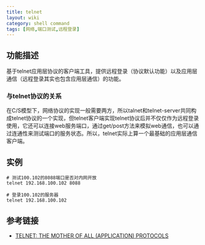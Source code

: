 ```yaml
---
title: telnet
layout: wiki
category: shell command
tags: [网络,端口测试,远程登录]
---
```


## 功能描述

基于telnet应用层协议的客户端工具，提供远程登录（协议默认功能）以及应用层通信（远程登录其实也包含应用层通信）的功能。

### 与telnet协议的关系

在C/S模型下，网络协议的实现一般需要两方，所以talnet和telnet-server共同构成telnet协议的一个实现，但telnet客户端实现telnet协议后并不仅仅作为远程登录使用，它还可以连接web服务端口，通过get/post方法来模拟web通信，也可以通过连通性来测试端口的服务状态。所以，telnet实际上算一个最基础的应用层通信客户端。

## 实例

~~~Text
# 测试100.102的8088端口是否对内网开放
telnet 192.168.100.102 8088

# 登录100.102的服务器
telnet 192.168.100.102
~~~

## 参考链接

* [TELNET: THE MOTHER OF ALL (APPLICATION) PROTOCOLS](http://www2.sims.berkeley.edu/courses/is250/s99/articles/w3088.pdf)